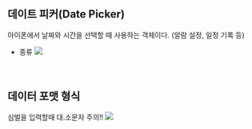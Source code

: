 ## 데이트 피커(Date Picker)
아이폰에서 날짜와 시간을 선택할 때 사용하는 객체이다. (알람 설정, 일정 기록 등)
* 종류
![](https://images.velog.io/images/hanturtle/post/0d70a7f8-8e2f-4f82-a9d3-dfc470405c40/image.png)
<br><br><br>

## 데이터 포맷 형식
  심벌을 입력할때 대.소문자 주의!!
![](https://images.velog.io/images/hanturtle/post/66cba60f-a228-42eb-90bb-3f32c67ef7c4/image.png)
<br>
